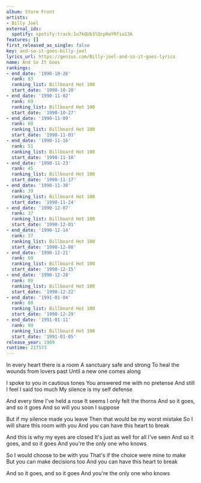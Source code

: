 ```yaml
---
album: Storm Front
artists:
- Billy Joel
external_ids:
  spotify: spotify:track:1u7kQUb3lQcpHaYRfia13A
features: []
first_released_as_single: false
key: and-so-it-goes-billy-joel
lyrics_url: https://genius.com/Billy-joel-and-so-it-goes-lyrics
name: And So It Goes
rankings:
- end_date: '1990-10-26'
  rank: 83
  ranking_list: Billboard Hot 100
  start_date: '1990-10-20'
- end_date: '1990-11-02'
  rank: 69
  ranking_list: Billboard Hot 100
  start_date: '1990-10-27'
- end_date: '1990-11-09'
  rank: 60
  ranking_list: Billboard Hot 100
  start_date: '1990-11-03'
- end_date: '1990-11-16'
  rank: 51
  ranking_list: Billboard Hot 100
  start_date: '1990-11-10'
- end_date: '1990-11-23'
  rank: 45
  ranking_list: Billboard Hot 100
  start_date: '1990-11-17'
- end_date: '1990-11-30'
  rank: 39
  ranking_list: Billboard Hot 100
  start_date: '1990-11-24'
- end_date: '1990-12-07'
  rank: 37
  ranking_list: Billboard Hot 100
  start_date: '1990-12-01'
- end_date: '1990-12-14'
  rank: 37
  ranking_list: Billboard Hot 100
  start_date: '1990-12-08'
- end_date: '1990-12-21'
  rank: 60
  ranking_list: Billboard Hot 100
  start_date: '1990-12-15'
- end_date: '1990-12-28'
  rank: 80
  ranking_list: Billboard Hot 100
  start_date: '1990-12-22'
- end_date: '1991-01-04'
  rank: 80
  ranking_list: Billboard Hot 100
  start_date: '1990-12-29'
- end_date: '1991-01-11'
  rank: 99
  ranking_list: Billboard Hot 100
  start_date: '1991-01-05'
release_year: 1989
runtime: 217573
---
```

In every heart there is a room
A sanctuary safe and strong
To heal the wounds from lovers past
Until a new one comes along

I spoke to you in cautious tones
You answered me with no pretense
And still I feel I said too much
My silence is my self defense

And every time I've held a rose
It seems I only felt the thorns
And so it goes, and so it goes
And so will you soon I suppose

But if my silence made you leave
Then that would be my worst mistake
So I will share this room with you
And you can have this heart to break

And this is why my eyes are closed
It's just as well for all I've seen
And so it goes, and so it goes
And you're the only one who knows

So I would choose to be with you
That's if the choice were mine to make
But you can make decisions too
And you can have this heart to break

And so it goes, and so it goes
And you're the only one who knows
